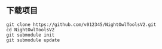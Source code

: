 ## 下载项目
```console
git clone https://github.com/v012345/NightOwlToolsV2.git
cd NightOwlToolsV2
git submodule init
git submodule update
```
